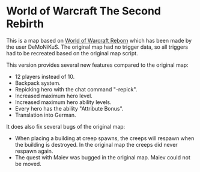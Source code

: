 # World of Warcraft The Second Rebirth
This is a map based on [World of Warcraft Reborn](https://www.hiveworkshop.com/threads/world-of-warcraft-reborn.80480/#resource-3941) which has been made by the user DeMoNiKuS.
The original map had no trigger data, so all triggers had to be recreated based on the original map script.

This version provides several new features compared to the original map:
* 12 players instead of 10.
* Backpack system.
* Repicking hero with the chat command "-repick".
* Increased maximum hero level.
* Increased maximum hero ability levels.
* Every hero has the ability "Attribute Bonus".
* Translation into German.

It does also fix several bugs of the original map:
* When placing a building at creep spawns, the creeps will respawn when the building is destroyed. In the original map the creeps did never respawn again.
* The quest with Maiev was bugged in the original map. Maiev could not be moved.
